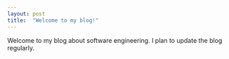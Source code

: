 ```yaml
---
layout: post
title:  "Welcome to my blog!"
---
```


Welcome to my blog about software engineering. I plan to update the blog regularly.